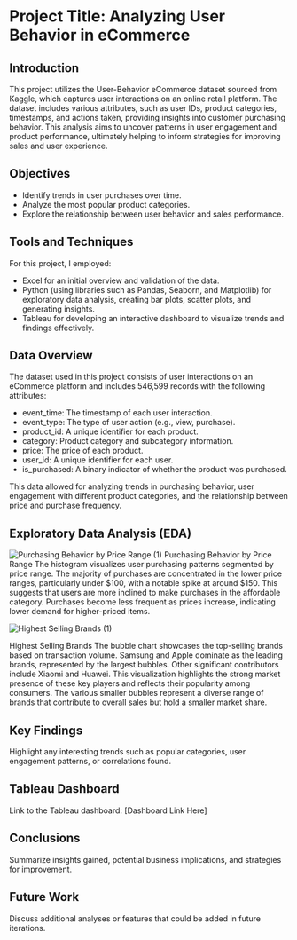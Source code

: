 # Project Title: Analyzing User Behavior in eCommerce

## Introduction
This project utilizes the User-Behavior eCommerce dataset sourced from Kaggle, which captures user interactions on an online retail platform. The dataset includes various attributes, such as user IDs, product categories, timestamps, and actions taken, providing insights into customer purchasing behavior. This analysis aims to uncover patterns in user engagement and product performance, ultimately helping to inform strategies for improving sales and user experience.


## Objectives
- Identify trends in user purchases over time.
- Analyze the most popular product categories.
- Explore the relationship between user behavior and sales performance.


## Tools and Techniques
For this project, I employed:

- Excel for an initial overview and validation of the data.
- Python (using libraries such as Pandas, Seaborn, and Matplotlib) for exploratory data analysis, creating bar plots, scatter plots, and generating insights.
- Tableau for developing an interactive dashboard to visualize trends and findings effectively.


## Data Overview
The dataset used in this project consists of user interactions on an eCommerce platform and includes 546,599 records with the following attributes:

- event_time: The timestamp of each user interaction.
- event_type: The type of user action (e.g., view, purchase).
- product_id: A unique identifier for each product.
- category: Product category and subcategory information.
- price: The price of each product.
- user_id: A unique identifier for each user.
- is_purchased: A binary indicator of whether the product was purchased.

This data allowed for analyzing trends in purchasing behavior, user engagement with different product categories, and the relationship between price and purchase frequency.


## Exploratory Data Analysis (EDA)

![Purchasing Behavior by Price Range (1)](https://github.com/user-attachments/assets/a5646087-3812-4861-9484-be3a7773da4f)
Purchasing Behavior by Price Range The histogram visualizes user purchasing patterns segmented by price range. The majority of purchases are concentrated in the lower price ranges, particularly under $100, with a notable spike at around $150. This suggests that users are more inclined to make purchases in the affordable category. Purchases become less frequent as prices increase, indicating lower demand for higher-priced items.



![Highest Selling Brands (1)](https://github.com/user-attachments/assets/bd5a15b2-26a2-4592-9ce4-c0b074f62640)

Highest Selling Brands The bubble chart showcases the top-selling brands based on transaction volume. Samsung and Apple dominate as the leading brands, represented by the largest bubbles. Other significant contributors include Xiaomi and Huawei. This visualization highlights the strong market presence of these key players and reflects their popularity among consumers. The various smaller bubbles represent a diverse range of brands that contribute to overall sales but hold a smaller market share.


## Key Findings
Highlight any interesting trends such as popular categories, user engagement patterns, or correlations found.


## Tableau Dashboard
Link to the Tableau dashboard: [Dashboard Link Here]


## Conclusions
Summarize insights gained, potential business implications, and strategies for improvement.


## Future Work
Discuss additional analyses or features that could be added in future iterations.
